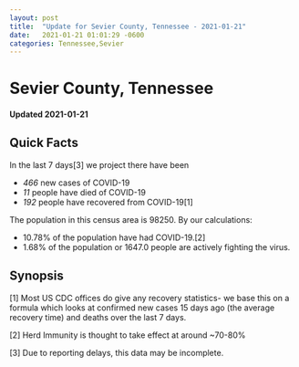 ```yaml
---
layout: post
title:  "Update for Sevier County, Tennessee - 2021-01-21"
date:   2021-01-21 01:01:29 -0600
categories: Tennessee,Sevier
---
```


# Sevier County, Tennessee
#### Updated 2021-01-21

## Quick Facts

In the last 7 days[3] we project there have been
- *466* new cases of COVID-19
- *11* people have died of COVID-19
- *192* people have recovered from COVID-19[1]

The population in this census area is 98250. By our calculations:
- 10.78% of the population have had COVID-19.[2]
- 1.68% of the population or 1647.0 people are actively fighting the virus.

## Synopsis




[1] Most US CDC offices do give any recovery statistics- we base this on a formula which looks at confirmed new cases
15 days ago (the average recovery time) and deaths over the last 7 days.

[2] Herd Immunity is thought to take effect at around ~70-80%

[3] Due to reporting delays, this data may be incomplete.
 
    